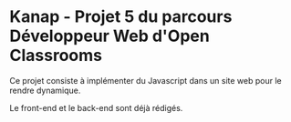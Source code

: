 # Kanap - Projet 5 du parcours Développeur Web d'Open Classrooms #

Ce projet consiste à implémenter du Javascript dans un site web pour le rendre dynamique. 

Le front-end et le back-end sont déjà rédigés.
